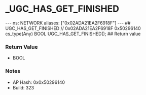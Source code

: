 # _UGC_HAS_GET_FINISHED

--- ns: NETWORK aliases: ["0x02ADA21EA2F6918F"] --- ## UGC_HAS_GET_FINISHED  // 0x02ADA21EA2F6918F 0x50296140 cs_type(Any) BOOL UGC_HAS_GET_FINISHED();  ## Return value

### Return Value
* BOOL

### Notes
* AP Hash: 0x0x50296140
* Build: 323


